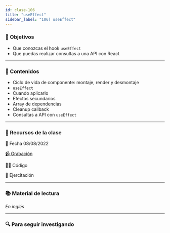 ```yaml
---
id: clase-106
title: "useEffect"
sidebar_label: "106) useEffect"
---
```


### 🏁 Objetivos

- Que conozcas el hook `useEffect`
- Que puedas realizar consultas a una API con React

---

### 📝 Contenidos

- Ciclo de vida de componente: montaje, render y desmontaje
- `useEffect`
- Cuando aplicarlo
- Efectos secundarios
- Array de dependencias
- Cleanup callback
- Consultas a API con `useEffect`

---

### 🚀 Recursos de la clase

📆 Fecha 08/08/2022

[📹 Grabación](https://us02web.zoom.us/rec/share/oYp602KyRQkBjiusZQdLRT6ZcS8oBQore6ynTThpkbZxgKQ_UBV_Y1m9gI5aHKzF.Ed28KJx2lMifdmbW?startTime=1659996245000)

👩‍💻 Código

💪 Ejercitación

---

### 📚 Material de lectura

_En inglés_

---

### 🔍 Para seguir investigando
